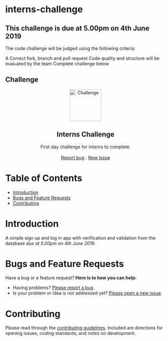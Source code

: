 # interns-challenge


## This challenge is due at 5.00pm on 4th June 2019

The code challenge will be judged using the following criteria:

A Correct fork, branch and pull request
Code quality and structure will be evaluated by the team
Complete challenge below

## Challenge



<p align="center">
    <img src="https://github.com/magharibihub/interns-challenge/blob/master/.github/icons8_challenge.png" alt="Challenge" width="100" height="100">
</p>
<h2 align="center"> Interns Challenge </h2>
<p align="center">
    First day challenge for interns to complete.
    <br> <br>
    <a href="https://github.com/magharibihub/interns-challenge/issues/new?template=bug_report.md">Report bug</a> . 
    <a href="https://github.com/magharibihub/interns-challenge/issues/new?template=new_issue.md">New Issue</a>
</p>

# Table of Contents
- [Introduction](#taksman)
- [Bugs and Feature Requests](#bugs-and-feature-requests)
- [Contributing](#contributing)

# Introduction
A simple sign up and log in app with verification and validation from the database *due at 5.00pm on 4th June 2019*.

# Bugs and Feature Requests
Have a bug or a feature request? **Here is to how you can help:** 
* Having problems? [Please report a bug](https://github.com/magharibihub/interns-challenge/issues/new?template=bug_report.md).
* Is your problem or idea is not addressed yet? [Please open a new issue](https://github.com/magharibihub/interns-challenge/issues/new?template=new_issue.md).

# Contributing
Please read through the [contributing guidelines](https://github.com/magharibihub/interns-challenge/blob/master/.github/CONTRIBUTING.md). 
Included are directions for opening issues, coding standards, and notes on development.
